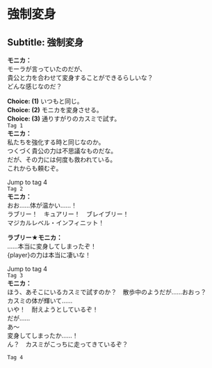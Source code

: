 # 強制変身

  
## Subtitle: 強制変身
  
**モニカ：**  
モーラが言っていたのだが、  
貴公と力を合わせて変身することができるらしいな？  
どんな感じなのだ？  
  
**Choice: (1)**  いつもと同じ。  
**Choice: (2)**  モニカを変身させる。  
**Choice: (3)**  通りすがりのカスミで試す。  
`Tag 1`  
**モニカ：**  
私たちを強化する時と同じなのか。  
つくづく貴公の力は不思議なものだな。  
だが、その力には何度も救われている。  
これからも頼むぞ。  
  
Jump to tag 4  
`Tag 2`  
**モニカ：**  
おお……体が温かい……！  
ラブリー！　キュアリー！　ブレイブリー！  
マジカルレベル・インフィニット！  
  
**ラブリー★モニカ：**  
……本当に変身してしまったぞ！  
{player}の力は本当に凄いな！  
  
Jump to tag 4  
`Tag 3`  
**モニカ：**  
ほう、あそこにいるカスミで試すのか？　散歩中のようだが……おおっ？  
カスミの体が輝いて……  
いや！　耐えようとしているぞ！  
だが……  
あ～  
変身してしまったか……！  
ん？　カスミがこっちに走ってきているぞ？  
  
`Tag 4`  
